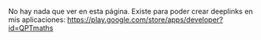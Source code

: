 No hay nada que ver en esta página. Existe para poder crear deeplinks en mis aplicaciones:
https://play.google.com/store/apps/developer?id=QPTmaths
